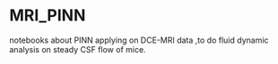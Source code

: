 # MRI_PINN
notebooks about PINN applying on DCE-MRI data ,to do fluid dynamic analysis on steady CSF flow of mice.
